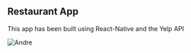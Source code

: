 ## Restaurant App
This app has been built using React-Native and the Yelp API

 <img align="center" src="https://github.com/AndreOpollo/Restaurant-app/assets/98306500/80a08120-a48a-4a16-928f-ef4868c29cbe" alt="Andre" />
